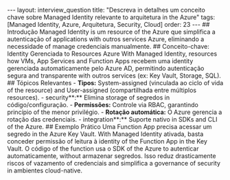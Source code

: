 --- layout: interview_question title: "Descreva in detalhes um conceito chave sobre Managed Identity relevante to arquitetura in the Azure" tags: [Managed Identity, Azure, Arquitetura, Security, Cloud] order: 23 --- ## Introdução Managed Identity is um resource of the Azure que simplifica a autenticação of applications with outros services Azure, eliminando a necessidade of manage credenciais manualmente. ## Conceito-chave: Identity Gerenciada to Resources Azure With Managed Identity, resources how VMs, App Services and Function Apps recebem uma identity gerenciada automaticamente pelo Azure AD, permitindo autenticação segura and transparente with outros services (ex: Key Vault, Storage, SQL). ## Tópicos Relevantes - **Tipos:** System-assigned (vinculada ao ciclo of vida of the resource) and User-assigned (compartilhada entre múltiplos resources). - security**:** Elimina storage of segredos in código/configuração. - **Permissões:** Controle via RBAC, garantindo princípio of the menor privilégio. - **Rotação automática:** O Azure gerencia a rotação das credenciais. - integration**:** Suporte nativo in SDKs and CLI of the Azure. ## Exemplo Prático Uma Function App precisa acessar um segredo in the Azure Key Vault. With Managed Identity ativada, basta conceder permissão of leitura à identity of the Function App in the Key Vault. O código of the function usa o SDK of the Azure to autenticar automaticamente, without armazenar segredos. Isso reduz drasticamente riscos of vazamento of credenciais and simplifica a governance of security in ambientes cloud-native.